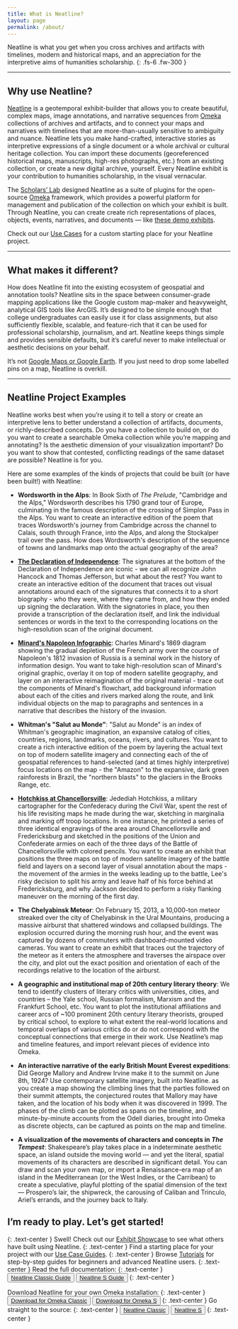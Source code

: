 ```yaml
---
title: What is Neatline?
layout: page
permalink: /about/
---
```


Neatline is what you get when you cross archives and artifacts with timelines, modern and historical maps, and an appreciation for the interpretive aims of humanities scholarship.
{: .fs-6 .fw-300 }

---

## Why use Neatline?

[Neatline][1] is a geotemporal exhibit-builder that allows you to create beautiful, complex maps, image annotations, and narrative sequences from [Omeka][2] collections of archives and artifacts, and to connect your maps and narratives with timelines that are more-than-usually sensitive to ambiguity and nuance. Neatline lets you make hand-crafted, interactive stories as interpretive expressions of a single document or a whole archival or cultural heritage collection. You can import these documents (georeferenced historical maps, manuscripts, high-res photographs, etc.) from an existing collection, or create a new digital archive, yourself. Every Neatline exhibit is your contribution to humanities scholarship, in the visual vernacular.

The [Scholars&#8217; Lab][3] designed Neatline as a suite of plugins for the open-source [Omeka][2] framework, which provides a powerful platform for management and publication of the collection on which your exhibit is built. Through Neatline, you can create create rich representations of places, objects, events, narratives, and documents &#8212; like [these demo exhibits][4].

Check out our [Use Cases](/use-cases/) for a custom starting place for your Neatline project. 

---

## What makes it different?

How does Neatline fit into the existing ecosystem of geospatial and annotation tools? Neatline sits in the space between consumer-grade mapping applications like the Google custom map-maker and heavyweight, analytical GIS tools like ArcGIS. It’s designed to be simple enough that college undergraduates can easily use it for class assignments, but also sufficiently flexible, scalable, and feature-rich that it can be used for professional scholarship, journalism, and art. Neatline keeps things simple and provides sensible defaults, but it’s careful never to make intellectual or aesthetic decisions on your behalf.

It&#8217;s not [Google Maps or Google Earth][5]. If you just need to drop some labelled pins on a map, Neatline is overkill.

---

## Neatline Project Examples

Neatline works best when you’re using it to tell a story or create an interpretive lens to better understand a collection of artifacts, documents, or richly-described concepts. Do you have a collection to build on, or do you want to create a searchable Omeka collection while you’re mapping and annotating? Is the aesthetic dimension of your visualization important? Do you want to show that contested, conflicting readings of the same dataset are possible? Neatline is for you.

Here are some examples of the kinds of projects that could be built (or have been built!) with Neatline:

- **Wordsworth in the Alps**: In Book Sixth of _The Prelude_, "Cambridge and the Alps," Wordsworth describes his 1790 grand tour of Europe, culminating in the famous description of the crossing of Simplon Pass in the Alps. You want to create an interactive edition of the poem that traces Wordsworth's journey from Cambridge across the channel to Calais, south through France, into the Alps, and along the Stockalper trail over the pass. How does Wordsworth's description of the sequence of towns and landmarks map onto the actual geography of the area?

- [**The Declaration of Independence**](http://dclure.org/essays/a-digital-declaration-of-independence-with-text-painting-and-map/): The signatures at the bottom of the Declaration of Independence are iconic - we can all recognize John Hancock and Thomas Jefferson, but what about the rest? You want to create an interactive edition of the document that traces out visual annotations around each of the signatures that connects it to a short biography - who they were, where they came from, and how they ended up signing the declaration. With the signatories in place, you then provide a transcription of the declaration itself, and link the individual sentences or words in the text to the corresponding locations on the high-resolution scan of the original document.

- [**Minard's Napoleon Infographic**](http://dclure.org/logs/minard-napoleon-neatline/): Charles Minard's 1869 diagram showing the gradual depletion of the French army over the course of Napoleon's 1812 invasion of Russia is a seminal work in the history of information design. You want to take high-resolution scan of Minard's original graphic, overlay it on top of modern satellite geography, and layer on an interactive reimagination of the original material - trace out the components of Minard's flowchart, add background information about each of the cities and rivers marked along the route, and link individual objects on the map to paragraphs and sentences in a narrative that describes the history of the invasion.

- **Whitman's "Salut au Monde"**: "Salut au Monde" is an index of Whitman's geographic imagination, an expansive catalog of cities, countries, regions, landmarks, oceans, rivers, and cultures. You want to create a rich interactive edition of the poem by layering the actual text on top of modern satellite imagery and connecting each of the of geospatial references to hand-selected (and at times highly interpretive) focus locations on the map - the "Amazon" to the expansive, dark green rainforests in Brazil, the "northern blasts" to the glaciers in the Brooks Range, etc.

- [**Hotchkiss at Chancellorsville**](http://hotchkiss.neatline.org/neatline-exhibits/show/battle-of-chancellorsville/fullscreen): Jedediah Hotchkiss, a military cartographer for the Confederacy during the Civil War, spent the rest of his life revisiting maps he made during the war, sketching in marginalia and marking off troop locations. In one instance, he  printed a series of three identical engravings of the area around Chancellorsville and Fredericksburg and sketched in the positions of the Union and Confederate armies on each of the three days of the Battle of Chancellorsville with colored pencils. You want to create an exhibit that positions the three maps on top of modern satellite imagery of the battle field and layers on a second layer of visual annotation about the maps - the movement of the armies in the weeks leading up to the battle, Lee's risky decision to split his army and leave half of his force behind at Fredericksburg, and why Jackson decided to perform a risky flanking maneuver on the morning of the first day.

- **The Chelyabinsk Meteor**: On February 15, 2013, a 10,000-ton meteor streaked over the city of Chelyabinsk in the Ural Mountains, producing a massive airburst that shattered windows and collapsed buildings. The explosion occurred during the morning rush hour, and the event was captured by dozens of commuters with dashboard-mounted video cameras. You want to create an exhibit that traces out the trajectory of the meteor as it enters the atmosphere and traverses the airspace over the city, and plot out the exact position and orientation of each of the recordings relative to the location of the airburst.

- **A geographic and institutional map of 20th century literary theory**: We tend to identify clusters of literary critics with universities, cities, and countries &#8211; the Yale school, Russian formalism, Marxism and the Frankfurt School, etc. You want to plot the institutional affiliations and career arcs of ~100 prominent 20th century literary theorists, grouped by critical school, to explore to what extent the real-world locations and temporal overlaps of various critics do or do not correspond with the conceptual connections that emerge in their work. Use Neatline&#8217;s map and timeline features, and import relevant pieces of evidence into Omeka.

- **An interactive narrative of the early British Mount Everest expeditions**: Did George Mallory and Andrew Irvine make it to the summit on June 8th, 1924? Use contemporary satellite imagery, built into Neatline. as you create a map showing the climbing lines that the parties followed on their summit attempts, the conjectured routes that Mallory may have taken, and the location of his body when it was discovered in 1999. The phases of the climb can be plotted as spans on the timeline, and minute-by-minute accounts from the Odell diaries, brought into Omeka as discrete objects, can be captured as points on the map and timeline.

- **A visualization of the movements of characters and concepts in _The Tempest_**: Shakespeare&#8217;s play takes place in a indeterminate aesthetic space, an island outside the moving world &#8212; and yet the literal, spatial movements of its characters are described in significant detail. You can draw and scan your own map, or import a Renaissance-era map of an island in the Mediterranean (or the West Indies, or the Carribean) to create a speculative, playful plotting of the spatial dimension of the text &#8212; Prospero&#8217;s lair, the shipwreck, the carousing of Caliban and Trinculo, Ariel&#8217;s errands, and the journey back to Italy.


## I&#8217;m ready to play. Let&#8217;s get started!
{: .text-center }
Swell! Check out our [Exhibit Showcase][7] to see what others have built using Neatline.
{: .text-center }
Find a starting place for your project with our [Use Case Guides](/use-cases/).
{: .text-center }
Browse [Tutorials](/tutorials/) for step-by-step guides for beginners and advanced Neatline users.
{: .text-center }
Read the full documentation:
{: .text-center }
<button class="btn btn-primary-1"><a href="/docs/" title="Learn more about Neatline.">Neatline Classic Guide</a></button>
<button class="btn btn-primary-2"><a href="/docs-s/" title="Learn more about Neatline.">Neatline S Guide</a></button>
{: .text-center }

Download Neatline for your own Omeka installation:
{: .text-center }
<button class="btn btn-primary-1"><a href="https://omeka.org/classic/plugins/Neatline/" title="Download the Neatline plugin.">Download for Omeka Classic</a></button>
<button class="btn btn-primary-2"><a href="https://omeka.org/s/modules/" title="Download the Neatline plugin.">Download for Omeka S</a></button>
{: .text-center }
Go straight to the source:
{: .text-center }
<button class="btn btn-primary-1"><a href="https://github.com/scholarslab/Neatline" title="Neatline plugin on Github.">
<i class="fab fa-github"></i>  Neatline Classic</a></button>
<button class="btn btn-primary-2"><a href="https://github.com/scholarslab/neatline-omeka-s" title="Neatline plugin on Github.">
<i class="fab fa-github"></i>  Neatline S</a></button>
{: .text-center }

[1]: /
[2]: http://omeka.org
[3]: http://scholarslab.org
[4]: /showcase/
[5]: http://maps.google.com/help/maps/education/
[6]: /docs/
[7]: /showcase/
[8]: https://github.com/scholarslab/Neatline